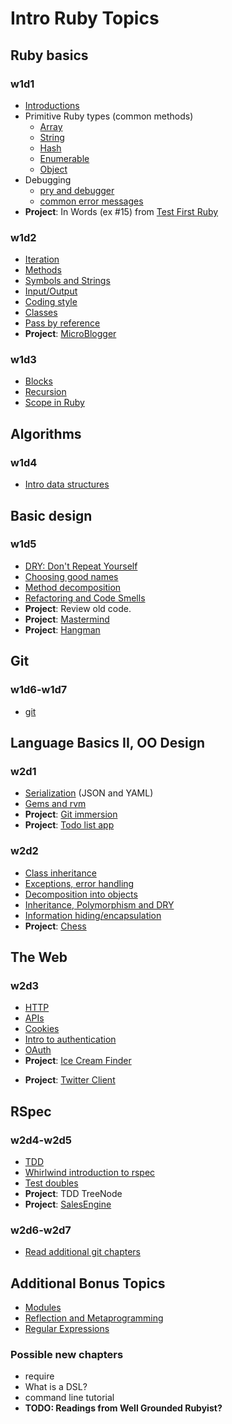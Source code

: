 # Intro Ruby Topics

## Ruby basics
### w1d1
+ [Introductions](../meta/intro-lecture.md)
+ Primitive Ruby types (common methods)
  + [Array](ruby-curriculum/blob/master/language-basics/data-structures/array.md)
  + [String](ruby-curriculum/blob/master/language-basics/data-structures/string.md)
  + [Hash](ruby-curriculum/blob/master/language-basics/data-structures/hash.md)
  + [Enumerable](ruby-curriculum/blob/master/language-basics/data-structures/enumerable.md)
  + [Object](ruby-curriculum/blob/master/language-basics/data-structures/object.md)
+ Debugging
  + [pry and debugger](ruby-curriculum/blob/master/debugging/debugger.md)
  + [common error messages](ruby-curriculum/blob/master/debugging/common-exceptions.md)
+ **Project**: In Words (ex #15) from [Test First Ruby][test-first-ruby]

[test-first-ruby]: https://github.com/alexch/learn_ruby

### w1d2
+ [Iteration](ruby-curriculum/blob/master/language-basics/iteration.md)
+ [Methods](ruby-curriculum/blob/master/language-basics/methods.md)
+ [Symbols and Strings](ruby-curriculum/blob/master/language-basics/symbols-and-strings.md)
+ [Input/Output](ruby-curriculum/blob/master/language-basics/io.md)
+ [Coding style](ruby-curriculum/blob/master/language-basics/coding-style.md)
+ [Classes](ruby-curriculum/blob/master/language-basics/classes.md)
+ [Pass by reference](ruby-curriculum/blob/master/language-basics/pass-by-reference.md)
+ **Project**: [MicroBlogger](ruby-curriculum/blob/master/http://tutorials.jumpstartlab.com/projects/microblogger.html)

### w1d3
+ [Blocks](ruby-curriculum/blob/master/language-basics/blocks.md)
+ [Recursion](ruby-curriculum/blob/master/language-basics/recursion.md)
+ [Scope in Ruby](ruby-curriculum/blob/master/language-basics/scope.md)

## Algorithms
### w1d4
+ [Intro data structures](ruby-curriculum/blob/master/intro-algorithms.md)

## Basic design
### w1d5
+ [DRY: Don't Repeat Yourself](ruby-curriculum/blob/master/basic-design/dry.md)
+ [Choosing good names](ruby-curriculum/blob/master/basic-design/naming.md)
+ [Method decomposition](ruby-curriculum/blob/master/basic-design/method-decomposition.md)
+ [Refactoring and Code Smells](ruby-curriculum/blob/master/basic-design/refactoring.md)
+ **Project**: Review old code.
+ **Project**: [Mastermind](ruby-curriculum/blob/master/projects/mastermind.md)
+ **Project**: [Hangman](ruby-curriculum/blob/master/projects/hangman.md)

## Git
### w1d6-w1d7
+ [git](ruby-curriculum/blob/master/git.md)

## Language Basics II, OO Design
### w2d1
+ [Serialization](ruby-curriculum/blob/master/language-basics/serialization.md) (JSON and YAML)
+ [Gems and rvm](ruby-curriculum/blob/master/language-intermediate/gems-and-rvm.md)
+ **Project**: [Git immersion](ruby-curriculum/blob/master/http://gitimmersion.com/)
+ **Project**: [Todo list app](ruby-curriculum/blob/master/projects/todo-list.md)

### w2d2
+ [Class inheritance](ruby-curriculum/blob/master/language-basics/inheritance.md)
+ [Exceptions, error handling](ruby-curriculum/blob/master/language-basics/exceptions.md)
+ [Decomposition into objects](ruby-curriculum/blob/master/oo-design/decomposition.md)
+ [Inheritance, Polymorphism and DRY](ruby-curriculum/blob/master/oo-design/inheritance.md)
+ [Information hiding/encapsulation](ruby-curriculum/blob/master/oo-design/hiding.md)
+ **Project**: [Chess](ruby-curriculum/blob/master/projects/chess.md)

## The Web
### w2d3
+ [HTTP](ruby-curriculum/blob/master/the-web/http.md)
+ [APIs](ruby-curriculum/blob/master/the-web/apis.md)
+ [Cookies](ruby-curriculum/blob/master/the-web/cookies.md)
+ [Intro to authentication](ruby-curriculum/blob/master/the-web/intro-auth.md)
+ [OAuth](ruby-curriculum/blob/master/the-web/oauth.md)
+ **Project**: [Ice Cream Finder](ruby-curriculum/blob/master/projects/ice-cream-finder.md)
* **Project**: [Twitter Client](ruby-curriculum/blob/master/projects/twitter-client.md)

## RSpec
### w2d4-w2d5
+ [TDD](ruby-curriculum/blob/master/rspec/intro-tdd.md)
+ [Whirlwind introduction to rspec](ruby-curriculum/blob/master/rspec/intro-rspec.md)
+ [Test doubles](ruby-curriculum/blob/master/rspec/test-doubles.md)
+ **Project**: TDD TreeNode
+ **Project**: [SalesEngine][sales-engine]

[sales-engine]: http://tutorials.jumpstartlab.com/projects/sales_engine.html

### w2d6-w2d7
+ [Read additional git chapters](ruby-curriculum/blob/master/git.md)

## Additional Bonus Topics
+ [Modules](ruby-curriculum/blob/master/language-intermediate/modules.md)
+ [Reflection and Metaprogramming](ruby-curriculum/blob/master/language-intermediate/reflection.md)
+ [Regular Expressions](ruby-curriculum/blob/master/regex.md)

### Possible new chapters
* require
* What is a DSL?
* command line tutorial
* **TODO: Readings from Well Grounded Rubyist?**
